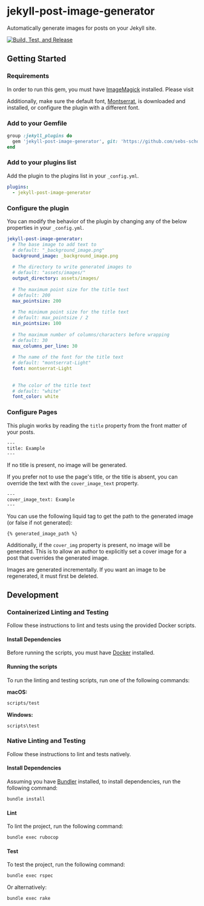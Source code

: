 # jekyll-post-image-generator

Automatically generate images for posts on your Jekyll site.

[![Build, Test, and Release](https://github.com/sebs-scholarship/jekyll-post-image-generator/actions/workflows/main.yml/badge.svg)](https://github.com/sebs-scholarship/jekyll-post-image-generator/actions/workflows/main.yml)


## Getting Started

### Requirements
In order to run this gem, you must have [ImageMagick](https://imagemagick.org/) installed. Please visit

Additionally, make sure the default font, [Montserrat](https://fonts.google.com/specimen/Montserrat), is downloaded and installed, or configure the plugin
with a different font.

### Add to your Gemfile
```ruby
group :jekyll_plugins do
  gem 'jekyll-post-image-generator', git: 'https://github.com/sebs-scholarship/jekyll-post-image-generator'
end
```

### Add to your plugins list

Add the plugin to the plugins list in your `_config.yml`.
```yaml
plugins:
  - jekyll-post-image-generator
```

### Configure the plugin
You can modify the behavior of the plugin by changing any of the below properties in your `_config.yml`.
```yaml
jekyll-post-image-generator:
  # The base image to add text to
  # default: "_background_image.png"
  background_image: _background_image.png
  
  # The directory to write generated images to
  # default: "assets/images/"
  output_directory: assets/images/
  
  # The maximum point size for the title text
  # default: 200
  max_pointsize: 200
  
  # The minimum point size for the title text
  # default: max_pointsize / 2
  min_pointsize: 100
  
  # The maximum number of columns/characters before wrapping
  # default: 30
  max_columns_per_line: 30
  
  # The name of the font for the title text
  # default: "montserrat-Light" 
  font: montserrat-Light
  
  
  # The color of the title text
  # default: "white"
  font_color: white
```

### Configure Pages
This plugin works by reading the `title` property from the front matter of your posts.
```text
---
title: Example
---
```
If no title is present, no image will be generated.

If you prefer not to use the page's title, or the title is absent, you can
override the text with the `cover_image_text` property.
```text
---
cover_image_text: Example
---
```

You can use the following liquid tag to get the path to the generated image (or false if not generated):
```text
{% generated_image_path %}
```

Additionally, if the `cover_img` property is present, no image will
be generated. This is to allow an author to explicitly set a cover image
for a post that overrides the generated image.

Images are generated incrementally. If you want an image to be regenerated,
it must first be deleted.

## Development

### Containerized Linting and Testing
Follow these instructions to lint and tests using the provided Docker scripts.

#### Install Dependencies
Before running the scripts, you must have [Docker](https://www.docker.com/products/docker-desktop/) installed.

#### Running the scripts
To run the linting and testing scripts, run one of the following commands:

**macOS:**
```bash
scripts/test
```

**Windows:**
```batch
scripts\test
```

### Native Linting and Testing
Follow these instructions to lint and tests natively.

#### Install Dependencies
Assuming you have [Bundler](https://bundler.io/) installed, to install dependencies, run the following command:
```bash
bundle install
```

#### Lint
To lint the project, run the following command:
```bash
bundle exec rubocop
```

#### Test
To test the project, run the following command:
```bash
bundle exec rspec
```

Or alternatively:
```bash
bundle exec rake
```